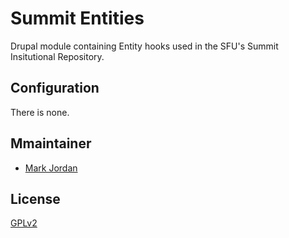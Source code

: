 # Summit Entities

Drupal module containing Entity hooks used in the SFU's Summit Insitutional Repository.

## Configuration

There is none.

## Mmaintainer

* [Mark Jordan](https://github.com/mjordan)

## License

[GPLv2](http://www.gnu.org/licenses/gpl-2.0.txt)
